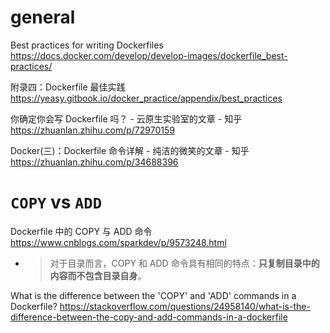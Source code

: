 
# general

Best practices for writing Dockerfiles https://docs.docker.com/develop/develop-images/dockerfile_best-practices/

附录四：Dockerfile 最佳实践 https://yeasy.gitbook.io/docker_practice/appendix/best_practices

你确定你会写 Dockerfile 吗？ - 云原生实验室的文章 - 知乎 https://zhuanlan.zhihu.com/p/72970159

Docker(三)：Dockerfile 命令详解 - 纯洁的微笑的文章 - 知乎 https://zhuanlan.zhihu.com/p/34688396

# `COPY` vs `ADD` 

Dockerfile 中的 COPY 与 ADD 命令 https://www.cnblogs.com/sparkdev/p/9573248.html
- > 对于目录而言，COPY 和 ADD 命令具有相同的特点：**只复制目录中的内容而不包含目录自身**。

What is the difference between the 'COPY' and 'ADD' commands in a Dockerfile? https://stackoverflow.com/questions/24958140/what-is-the-difference-between-the-copy-and-add-commands-in-a-dockerfile
